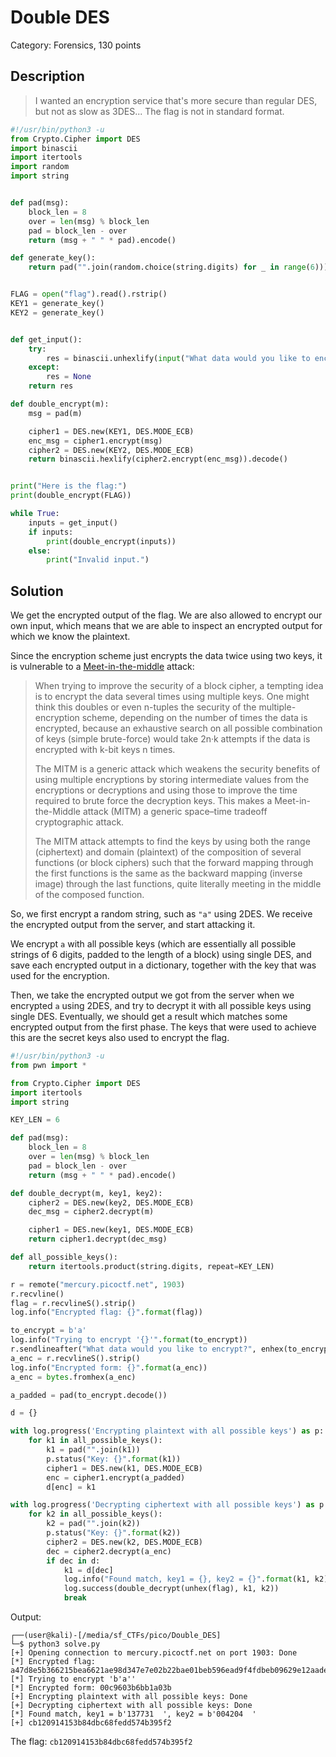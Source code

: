 # Double DES
Category: Forensics, 130 points

## Description
> I wanted an encryption service that's more secure than regular DES, but not as slow as 3DES... The flag is not in standard format.

```python
#!/usr/bin/python3 -u
from Crypto.Cipher import DES
import binascii
import itertools
import random
import string


def pad(msg):
    block_len = 8
    over = len(msg) % block_len
    pad = block_len - over
    return (msg + " " * pad).encode()

def generate_key():
    return pad("".join(random.choice(string.digits) for _ in range(6)))


FLAG = open("flag").read().rstrip()
KEY1 = generate_key()
KEY2 = generate_key()


def get_input():
    try:
        res = binascii.unhexlify(input("What data would you like to encrypt? ").rstrip()).decode()
    except:
        res = None
    return res

def double_encrypt(m):
    msg = pad(m)

    cipher1 = DES.new(KEY1, DES.MODE_ECB)
    enc_msg = cipher1.encrypt(msg)
    cipher2 = DES.new(KEY2, DES.MODE_ECB)
    return binascii.hexlify(cipher2.encrypt(enc_msg)).decode()


print("Here is the flag:")
print(double_encrypt(FLAG))

while True:
    inputs = get_input()
    if inputs:
        print(double_encrypt(inputs))
    else:
        print("Invalid input.")
```

## Solution

We get the encrypted output of the flag. We are also allowed to encrypt our own input, which means that we are able to inspect an encrypted output for which we know the plaintext.

Since the encryption scheme just encrypts the data twice using two keys, it is vulnerable to a [Meet-in-the-middle](https://en.wikipedia.org/wiki/Meet-in-the-middle_attack) attack:

> When trying to improve the security of a block cipher, a tempting idea is to encrypt the data several times using multiple keys. One might think this doubles or even n-tuples the security of the multiple-encryption scheme, depending on the number of times the data is encrypted, because an exhaustive search on all possible combination of keys (simple brute-force) would take 2n·k attempts if the data is encrypted with k-bit keys n times.
> 
> The MITM is a generic attack which weakens the security benefits of using multiple encryptions by storing intermediate values from the encryptions or decryptions and using those to improve the time required to brute force the decryption keys. This makes a Meet-in-the-Middle attack (MITM) a generic space–time tradeoff cryptographic attack.
> 
> The MITM attack attempts to find the keys by using both the range (ciphertext) and domain (plaintext) of the composition of several functions (or block ciphers) such that the forward mapping through the first functions is the same as the backward mapping (inverse image) through the last functions, quite literally meeting in the middle of the composed function.


So, we first encrypt a random string, such as `"a"` using 2DES. We receive the encrypted output from the server, and start attacking it.

We encrypt `a` with all possible keys (which are essentially all possible strings of 6 digits, padded to the length of a block) using single DES, and save each encrypted output in a dictionary, together with the key that was used for the encryption. 

Then, we take the encrypted output we got from the server when we encrypted `a` using 2DES, and try to decrypt it with all possible keys using single DES. Eventually, we should get a result which matches some encrypted output from the first phase. The keys that were used to achieve this are the secret keys also used to encrypt the flag.

```python
#!/usr/bin/python3 -u
from pwn import *

from Crypto.Cipher import DES
import itertools
import string

KEY_LEN = 6

def pad(msg):
    block_len = 8
    over = len(msg) % block_len
    pad = block_len - over
    return (msg + " " * pad).encode()

def double_decrypt(m, key1, key2):
    cipher2 = DES.new(key2, DES.MODE_ECB)
    dec_msg = cipher2.decrypt(m)

    cipher1 = DES.new(key1, DES.MODE_ECB)
    return cipher1.decrypt(dec_msg)

def all_possible_keys():
    return itertools.product(string.digits, repeat=KEY_LEN)

r = remote("mercury.picoctf.net", 1903)
r.recvline()
flag = r.recvlineS().strip()
log.info("Encrypted flag: {}".format(flag))

to_encrypt = b'a'
log.info("Trying to encrypt '{}'".format(to_encrypt))
r.sendlineafter("What data would you like to encrypt?", enhex(to_encrypt))
a_enc = r.recvlineS().strip()
log.info("Encrypted form: {}".format(a_enc))
a_enc = bytes.fromhex(a_enc)

a_padded = pad(to_encrypt.decode())

d = {}

with log.progress('Encrypting plaintext with all possible keys') as p:
    for k1 in all_possible_keys():
        k1 = pad("".join(k1))
        p.status("Key: {}".format(k1))
        cipher1 = DES.new(k1, DES.MODE_ECB)
        enc = cipher1.encrypt(a_padded)
        d[enc] = k1

with log.progress('Decrypting ciphertext with all possible keys') as p:
    for k2 in all_possible_keys():
        k2 = pad("".join(k2))
        p.status("Key: {}".format(k2))
        cipher2 = DES.new(k2, DES.MODE_ECB)
        dec = cipher2.decrypt(a_enc)
        if dec in d:
            k1 = d[dec]
            log.info("Found match, key1 = {}, key2 = {}".format(k1, k2))
            log.success(double_decrypt(unhex(flag), k1, k2))
            break
```

Output:

```console
┌──(user@kali)-[/media/sf_CTFs/pico/Double_DES]
└─$ python3 solve.py
[+] Opening connection to mercury.picoctf.net on port 1903: Done
[*] Encrypted flag: a47d8e5b366215bea6621ae98d347e7e02b22bae01beb596ead9f4fdbeb09629e12aade04cc8df1a
[*] Trying to encrypt 'b'a''
[*] Encrypted form: 00c9603b6bb1a03b
[+] Encrypting plaintext with all possible keys: Done
[+] Decrypting ciphertext with all possible keys: Done
[*] Found match, key1 = b'137731  ', key2 = b'004204  '
[+] cb120914153b84dbc68fedd574b395f2
```

The flag: `cb120914153b84dbc68fedd574b395f2`